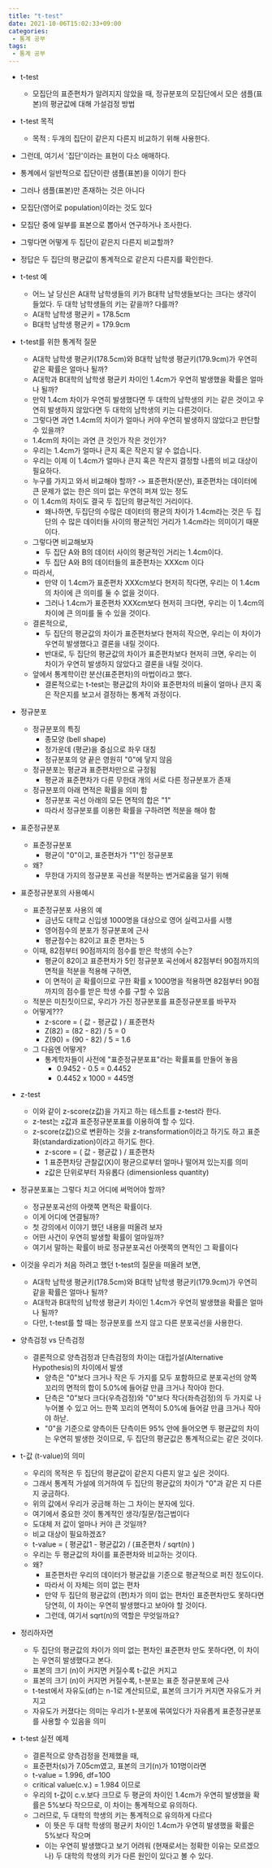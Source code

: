 ```yaml
---
title: "t-test"
date: 2021-10-06T15:02:33+09:00
categories:
 - 통계 공부
tags:
 - 통계 공부
---
```


- t-test
  - 모집단의 표준편차가 알려지지 않았을 때, 정규분포의 모집단에서 모은 샘플(표본)의 평균값에 대해 가설검정 방법

- t-test 목적
  - 목적 : 두개의 집단이 같은지 다른지 비교하기 위해 사용한다.
- 그런데, 여기서 '집단'이라는 표현이 다소 애매하다.
- 통계에서 일반적으로 집단이란 샘플(표본)을 이야기 한다
- 그러나 샘플(표본)만 존재하는 것은 아니다
- 모집단(영어로 population)이라는 것도 있다
- 모집단 중에 일부를 표본으로 뽑아서 연구하거나 조사한다.
- 그렇다면 어떻게 두 집단이 같은지 다른지 비교할까?
- 정답은 두 집단의 평균값이 통계적으로 같은지 다른지를 확인한다.

- t-test 예
  - 어느 날 당신은 A대학 남학생들의 키가 B대학 남학생들보다는 크다는 생각이 들었다. 두 대학 남학생들의 키는 같을까? 다를까?
  - A대학 남학생 평균키 = 178.5cm
  - B대학 남학생 평균키 = 179.9cm

- t-test를 위한 통계적 질문
  - A대학 남학생 평균키(178.5cm)와 B대학 남학생 평균키(179.9cm)가 우연히 같은 확률은 얼마나 될까?
  - A대학과 B대학의 남학생 평균키 차이인 1.4cm가 우연히 발생했을 확률은 얼마나 될까?
  - 만약 1.4cm 차이가 우연히 발생했다면 두 대학의 남학생의 키는 같은 것이고 우연히 발생하지 않았다면 두 대학의 남학생의 키는 다른것이다.
  - 그렇다면 과연 1.4cm의 차이가 얼마나 커야 우연히 발생하지 않았다고 판단할 수 있을까?
  - 1.4cm의 차이는 과연 큰 것인가 작은 것인가?
  - 우리는 1.4cm가 얼마나 큰지 혹은 작은지 알 수 없습니다.
  - 우리는 이제 이 1.4cm가 얼마나 큰지 혹은 작은지 결정할 나름의 비교 대상이 필요하다.
  - 누구를 가지고 와서 비교해야 할까? -> 표준편차(분산), 표준편차는 데이터에 큰 문제가 없는 한은 의미 없는 우연히 퍼져 있는 정도
  - 이 1.4cm의 차이도 결국 두 집단의 평균적인 거리이다.
    - 왜나하면, 두집단의 수많은 데이터의 평균의 차이가 1.4cm라는 것은 두 집단의 수 많은 데이터들 사이의 평균적인 거리가 1.4cm라는 의미이기 때문이다.
  - 그렇다면 비교해보자
    - 두 집단 A와 B의 데이터 사이의 평균적인 거리는 1.4cm이다.
    - 두 집단 A와 B의 데이터들의 표준편차는 XXXcm 이다
  - 따라서,
    - 만약 이 1.4cm가 표준편차 XXXcm보다 현저히 작다면, 우리는 이 1.4cm의 차이에 큰 의미를 둘 수 없을 것이다.
    - 그러나 1.4cm가 표준편차 XXXcm보다 현저히 크다면, 우리는 이 1.4cm의 차이에 큰 의미를 둘 수 있을 것이다.
  - 결론적으로,
    - 두 집단의 평균값의 차이가 표준편차보다 현저히 작으면, 우리는 이 차이가 우연히 발생했다고 결론을 내릴 것이다.
    - 반대로, 두 집단의 평균값의 차이가 표준편차보다 현저히 크면, 우리는 이 차이가 우연히 발생하지 않았다고 결론을 내릴 것이다.
  - 앞에서 통계학이란 분산(표준편차)의 마법이라고 했다.
    - 결론적으로는 t-test는 평균값의 차이와 표준편차의 비율이 얼마나 큰지 혹은 작은지를 보고서 결정하는 통계적 과정이다.

- 정규분포
  - 정규분포의 특징
    - 종모양 (bell shape)
    - 정가운데 (평균)을 중심으로 좌우 대칭
    - 정규분포의 양 끝은 영원히 "0"에 닿지 않음
  - 정규분포는 평균과 표준편차만으로 규정됨
    - 평균과 표준편차가 다른 무한대 개의 서로 다른 정규분포가 존재
  - 정규분포의 아래 면적은 확률을 의미 함
    - 정규분포 곡선 아래의 모든 면적의 합은 "1"
    - 따라서 정규분포를 이용한 확률을 구하려면 적분을 해야 함

- 표준정규분포
  - 표준정규분포
    - 평균이 "0"이고, 표준편차가 "1"인 정규분포
  - 왜?
    - 무한대 가지의 정규분포 곡선을 적분하는 번거로움을 덜기 위해

- 표준정규분포의 사용예시
  - 표준정규분포 사용의 예
    - 금년도 대학교 신입생 1000명을 대상으로 영어 실력고사를 시행
    - 영어점수의 분포가 정규분포에 근사
    - 평균점수는 82이고 표준 편차는 5
  - 이때, 82점부터 90점까지의 점수를 받은 학생의 수는?
    - 평균이 82이고 표준편차가 5인 정규분포 곡선에서 82점부터 90점까지의 면적을 적분을 적용해 구하면,
    - 이 면적이 곧 확률이므로 구한 확률 x 1000명을 적용하면 82점부터 90점까지의 점수를 받은 학생 수를 구할 수 있음
  - 적분은 미친짓이므로, 우리가 가진 정규분포를 표준정규분포를 바꾸자
  - 어떻게???
     - z-score = ( 값 - 평균값 ) / 표준편차
     - Z(82) = (82 - 82) / 5 = 0
     - Z(90) = (90 - 82) / 5 = 1.6
  - 그 다음엔 어떻게?
    - 통계학자들이 사전에 "표준정규분포표"라는 확률표를 만들어 놓음
      - 0.9452 - 0.5 = 0.4452
      - 0.4452 x 1000 = 445명
          
- z-test
  - 이와 같이 z-score(z값)을 가지고 하는 테스트를 z-test라 한다.
  - z-test는 z값과 표준정규분포표를 이용하여 할 수 있다.
  - z-score(z값)으로 변환하는 것을 z-transformation이라고 하기도 하고 표준화(standardization)이라고 하기도 한다.
    - z-score = ( 값 - 평균값 ) / 표준편차
    - 1 표준편차당 관찰값(X)이 평균으로부터 얼마나 떨어져 있는지를 의미
    - z값은 단위로부터 자유롭다 (dimensionless quantity)

- 정규분포표는 그렇다 치고 어디에 써먹어야 할까?
  - 정규분포곡선의 아랫쪽 면적은 확률이다.
  - 이게 어디에 연결될까?
  - 첫 강의에서 이야기 했던 내용을 떠올려 보자
   - 어떤 사건이 우연히 발생할 확률이 얼마일까?
   - 여기서 말하는 확률이 바로 정규분포곡선 아랫쪽의 면적인 그 확률이다
 - 이것을 우리가 처음 하려고 했던 t-test의 질문을 떠올려 보면,
   - A대학 남학생 평균키(178.5cm)와 B대학 남학생 평균키(179.9cm)가 우연히 같을 확률은 얼마나 될까?
   - A대학과 B대학의 남학생 평균키 차이인 1.4cm가 우연히 발생했을 확률은 얼마나 될까?
   - 다만, t-test를 할 때는 정규분포를 쓰지 않고 다른 분포곡선을 사용한다.

- 양측검정 vs 단측검정
  - 결론적으로 양측검정과 단측검정의 차이는 대립가설(Alternative Hypothesis)의 차이에서 발생
    - 양측은 "0"보다 크거나 작은 두 가지를 모두 포함하므로 분포곡선의 양쪽 꼬리의 면적의 합이 5.0%에 들어갈 만큼 크거나 작아야 한다.
    - 단측은 "0"보다 크다(우측검정)와 "0"보다 작다(좌측검정)의 두 가지로 나누어볼 수 있고 어느 한쪽 꼬리의 면적이 5.0%에 들어갈 만큼 크거나 작아야 하낟.
    - "0"을 기준으로 양측이든 단측이든 95% 안에 들어오면 두 평균값의 차이는 우연히 발생한 것이므로, 두 집단의 평균값은 통계적으로는 같은 것이다.

- t-값 (t-value)의 의미
  - 우리의 목적은 두 집단의 평균값이 같은지 다른지 알고 싶은 것이다.
  - 그래서 통계적 가설에 의거하여 두 집단의 평균값의 차이가 "0"과 같은 지 다른 지 궁금하다.
  - 위의 값에서 우리가 궁금해 하는 그 차이는 분자에 있다.
  - 여기에서 중요한 것이 통계적인 생각/질문/접근법이다
  - 도대체 저 값이 얼마나 커야 큰 것일까?
  - 비교 대상이 필요하겠죠?
  - t-value = ( 평균값1 - 평균값2) / (표준편차 / sqrt(n) )
  - 우리는 두 평균값의 차이를 표준편차와 비교하는 것이다.
  - 왜?
    - 표준편차란 우리의 데이터가 평균값을 기준으로 평균적으로 퍼진 정도이다.
    - 따라서 이 자체는 의미 없는 편차
    - 만약 두 집단의 평균값의 (편)차가 의미 없는 편차인 표준편차만도 못하다면 당연히, 이 차이는 우연히 발생했다고 보아야 할 것이다.
    - 그런데, 여기서 sqrt(n)의 역할은 무엇일까요?
 - 정리하자면
   - 두 집단의 평균값의 차이가 의미 없는 편차인 표준편차 만도 못하다면, 이 차이는 우연히 발생했다고 본다.
   - 표본의 크기 (n)이 커지면 커질수록 t-값은 커지고
   - 표본의 크기 (n)이 커지면 커질수록, t-분포는 표준 정규분포에 근사
   - t-test에서 자유도(df)는 n-1로 계산되므로, 표본의 크기가 커지면 자유도가 커지고
   - 자유도가 커졌다는 의미는 우리가 t-분포에 묶여있다가 자유롭게 표준정규분포를 사용할 수 있음을 의미

- t-test 실전 예제
  - 결론적으로 양측검정을 전제했을 때,
  - 표준편차(s)가 7.05cm였고, 표본의 크기(n)가 101명이라면
  - t-value = 1.996, df=100
  - critical value(c.v.) = 1.984 이므로
  - 우리의 t-값이 c.v.보다 크므로 두 평균의 차이인 1.4cm가 우연히 발생했을 확률은 5%보다 작으므로, 이 차이는 통계적으로 유의하다.
  - 그러므로, 두 대학의 학생의 키는 통계적으로 유의하게 다르다
    - 이 뜻은 두 대학 학생의 평균키 차이인 1.4cm가 우연히 발생했을 확률은 5%보다 작으며
    - 이는 우연히 발생했다고 보기 어려워 (현재로서는 정확한 이유는 모르겠으나) 두 대학의 학생의 키가 다른 원인이 있다고 볼 수 있다.
   